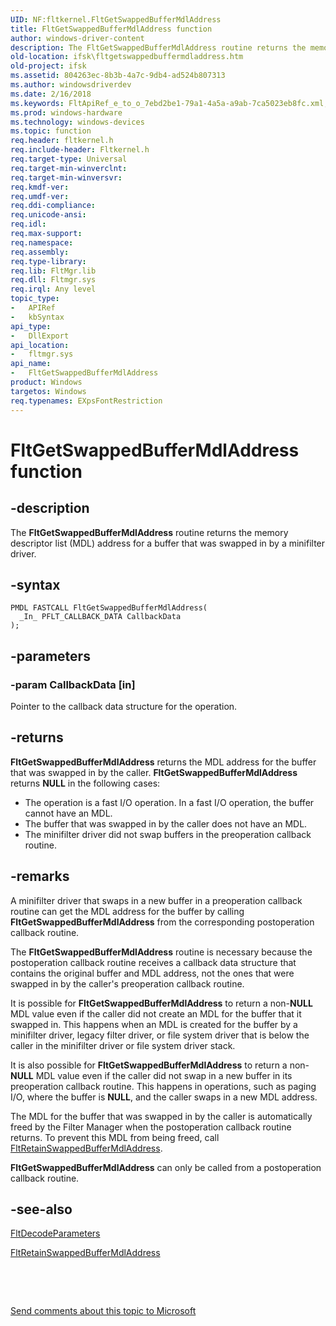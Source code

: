 ```yaml
---
UID: NF:fltkernel.FltGetSwappedBufferMdlAddress
title: FltGetSwappedBufferMdlAddress function
author: windows-driver-content
description: The FltGetSwappedBufferMdlAddress routine returns the memory descriptor list (MDL) address for a buffer that was swapped in by a minifilter driver.
old-location: ifsk\fltgetswappedbuffermdladdress.htm
old-project: ifsk
ms.assetid: 804263ec-8b3b-4a7c-9db4-ad524b807313
ms.author: windowsdriverdev
ms.date: 2/16/2018
ms.keywords: FltApiRef_e_to_o_7ebd2be1-79a1-4a5a-a9ab-7ca5023eb8fc.xml, FltGetSwappedBufferMdlAddress, FltGetSwappedBufferMdlAddress routine [Installable File System Drivers], fltkernel/FltGetSwappedBufferMdlAddress, ifsk.fltgetswappedbuffermdladdress
ms.prod: windows-hardware
ms.technology: windows-devices
ms.topic: function
req.header: fltkernel.h
req.include-header: Fltkernel.h
req.target-type: Universal
req.target-min-winverclnt: 
req.target-min-winversvr: 
req.kmdf-ver: 
req.umdf-ver: 
req.ddi-compliance: 
req.unicode-ansi: 
req.idl: 
req.max-support: 
req.namespace: 
req.assembly: 
req.type-library: 
req.lib: FltMgr.lib
req.dll: Fltmgr.sys
req.irql: Any level
topic_type:
-	APIRef
-	kbSyntax
api_type:
-	DllExport
api_location:
-	fltmgr.sys
api_name:
-	FltGetSwappedBufferMdlAddress
product: Windows
targetos: Windows
req.typenames: EXpsFontRestriction
---
```


# FltGetSwappedBufferMdlAddress function


## -description


The <b>FltGetSwappedBufferMdlAddress</b> routine returns the memory descriptor list (MDL) address for a buffer that was swapped in by a minifilter driver. 


## -syntax


````
PMDL FASTCALL FltGetSwappedBufferMdlAddress(
  _In_ PFLT_CALLBACK_DATA CallbackData
);
````


## -parameters




### -param CallbackData [in]

Pointer to the callback data structure for the operation. 


## -returns



<b>FltGetSwappedBufferMdlAddress</b> returns the MDL address for the buffer that was swapped in by the caller. <b>FltGetSwappedBufferMdlAddress</b> returns <b>NULL</b> in the following cases: 

<ul>
<li>The operation is a fast I/O operation. In a fast I/O operation, the buffer cannot have an MDL. </li>
<li>The buffer that was swapped in by the caller does not have an MDL. </li>
<li>The minifilter driver did not swap buffers in the preoperation callback routine. </li>
</ul>



## -remarks



A minifilter driver that swaps in a new buffer in a preoperation callback routine can get the MDL address for the buffer by calling <b>FltGetSwappedBufferMdlAddress</b> from the corresponding postoperation callback routine. 

The <b>FltGetSwappedBufferMdlAddress</b> routine is necessary because the postoperation callback routine receives a callback data structure that contains the original buffer and MDL address, not the ones that were swapped in by the caller's preoperation callback routine. 

It is possible for <b>FltGetSwappedBufferMdlAddress</b> to return a non-<b>NULL</b> MDL value even if the caller did not create an MDL for the buffer that it swapped in. This happens when an MDL is created for the buffer by a minifilter driver, legacy filter driver, or file system driver that is below the caller in the minifilter driver or file system driver stack. 

It is also possible for <b>FltGetSwappedBufferMdlAddress</b> to return a non-<b>NULL</b> MDL value even if the caller did not swap in a new buffer in its preoperation callback routine. This happens in operations, such as paging I/O, where the buffer is <b>NULL</b>, and the caller swaps in a new MDL address. 

The MDL for the buffer that was swapped in by the caller is automatically freed by the Filter Manager when the postoperation callback routine returns. To prevent this MDL from being freed, call <a href="..\fltkernel\nf-fltkernel-fltretainswappedbuffermdladdress.md">FltRetainSwappedBufferMdlAddress</a>. 

<b>FltGetSwappedBufferMdlAddress</b> can only be called from a postoperation callback routine. 




## -see-also

<a href="..\fltkernel\nf-fltkernel-fltdecodeparameters.md">FltDecodeParameters</a>



<a href="..\fltkernel\nf-fltkernel-fltretainswappedbuffermdladdress.md">FltRetainSwappedBufferMdlAddress</a>



 

 

<a href="mailto:wsddocfb@microsoft.com?subject=Documentation%20feedback [ifsk\ifsk]:%20FltGetSwappedBufferMdlAddress routine%20 RELEASE:%20(2/16/2018)&amp;body=%0A%0APRIVACY STATEMENT%0A%0AWe use your feedback to improve the documentation. We don't use your email address for any other purpose, and we'll remove your email address from our system after the issue that you're reporting is fixed. While we're working to fix this issue, we might send you an email message to ask for more info. Later, we might also send you an email message to let you know that we've addressed your feedback.%0A%0AFor more info about Microsoft's privacy policy, see http://privacy.microsoft.com/en-us/default.aspx." title="Send comments about this topic to Microsoft">Send comments about this topic to Microsoft</a>


